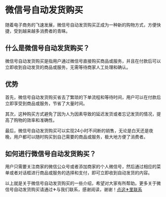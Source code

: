 # 微信号自动发货购买

随着电子商务的飞速发展，微信号自动发货购买正成为一种新的购物方式，方便快捷，受到越来越多消费者的青睐。

## 什么是微信号自动发货购买？

微信号自动发货购买是指用户通过微信号直接购买商品或服务，并且在付款后可以立即收到自动发货的商品或服务，无需等待商家人工处理和确认。

## 优势

首先，微信号自动发货购买省去了繁琐的下单流程和等待时间，用户可以在付款后立即享受到商品或服务，节省了大量时间。

其次，这种购买方式避免了因为人为因素导致的延迟发货或者忘记发货的情况，提高了购物的效率和准确性。

最后，微信号自动发货购买可以实现24小时不间断的销售，无论是白天还是夜晚，用户都可以随时购买到自己需要的商品或服务，极大地方便了消费者。

## 如何进行微信号自动发货购买？

用户只需要关注商家的微信公众号或者添加商家的个人微信号，然后通过相应的菜单或者对话框进行商品或服务的选择和支付，即可立即收到自动发货的内容。

以上就是关于微信号自动发货购买的一些介绍，希望对大家有所帮助。更多关于微信号自动发货购买请通过✈与我们联系，感谢阅读，谢谢！[点这✈里联系](https://a.k02.cc)